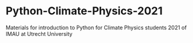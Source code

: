 # Python-Climate-Physics-2021
Materials for introduction to Python for Climate Physics students 2021 of IMAU at Utrecht University
